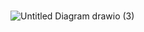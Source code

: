 #
![Untitled Diagram drawio (3)](https://user-images.githubusercontent.com/98829237/158003686-bbda8b93-ace1-4cb1-b1da-9e936f000f16.png)
